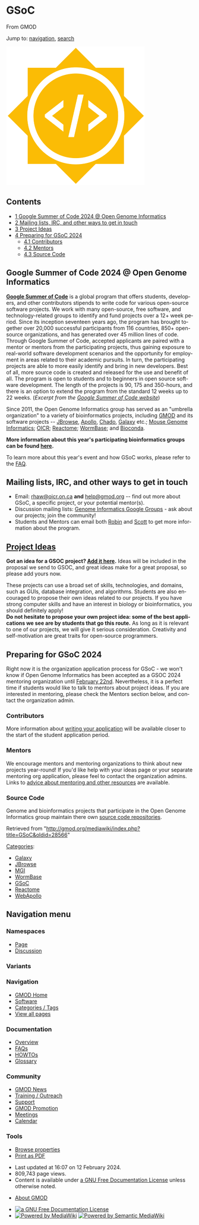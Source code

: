 <div id="mw-page-base" class="noprint">

</div>

<div id="mw-head-base" class="noprint">

</div>

<div id="content" class="mw-body" role="main">

<span id="top"></span>

<div id="mw-js-message" style="display:none;">

</div>



# <span dir="auto">GSoC</span>

<div id="bodyContent">

<div id="siteSub">

From GMOD

</div>

<div id="contentSub">

</div>

<div id="jump-to-nav" class="mw-jump">

Jump to: [navigation](#mw-navigation), [search](#p-search)

</div>

<div id="mw-content-text" class="mw-content-ltr" lang="en" dir="ltr">

<div class="floatright">

[<img src="../mediawiki/images/5/5d/GoogleSummer_2016logo.jpg"
width="373" height="373" alt="GoogleSummer 2016logo.jpg" />](GSoC "GSoC")

</div>

<div id="toc" class="toc">

<div id="toctitle">

## Contents

</div>

- [<span class="tocnumber">1</span> <span class="toctext">Google Summer
  of Code 2024 @ Open Genome
  Informatics</span>](#Google_Summer_of_Code_2024_.40_Open_Genome_Informatics)
- [<span class="tocnumber">2</span> <span class="toctext">Mailing lists,
  IRC, and other ways to get in
  touch</span>](#Mailing_lists.2C_IRC.2C_and_other_ways_to_get_in_touch)
- [<span class="tocnumber">3</span> <span class="toctext">Project
  Ideas</span>](#Project_Ideas)
- [<span class="tocnumber">4</span> <span class="toctext">Preparing for
  GSoC 2024</span>](#Preparing_for_GSoC_2024)
  - [<span class="tocnumber">4.1</span>
    <span class="toctext">Contributors</span>](#Contributors)
  - [<span class="tocnumber">4.2</span>
    <span class="toctext">Mentors</span>](#Mentors)
  - [<span class="tocnumber">4.3</span> <span class="toctext">Source
    Code</span>](#Source_Code)

</div>

## <span id="Google_Summer_of_Code_2024_.40_Open_Genome_Informatics" class="mw-headline">Google Summer of Code 2024 @ Open Genome Informatics</span>

**<a href="https://summerofcode.withgoogle.com/" class="external text"
rel="nofollow">Google Summer of Code</a>** is a global program that
offers students, developers, and other contributors stipends to write
code for various open-source software projects. We work with many
open-source, free software, and technology-related groups to identify
and fund projects over a 12+ week period. Since its inception seventeen
years ago, the program has brought together over 20,000 successful
participants from 116 countries, 850+ open-source organizations, and has
generated over 45 million lines of code. Through Google Summer of Code,
accepted applicants are paired with a mentor or mentors from the
participating projects, thus gaining exposure to real-world software
development scenarios and the opportunity for employment in areas
related to their academic pursuits. In turn, the participating projects
are able to more easily identify and bring in new developers. Best of
all, more source code is created and released for the use and benefit of
all. The program is open to students and to beginners in open source
software development. The length of the projects is 90, 175 and
350-hours, and there is an option to extend the program from the
standard 12 weeks up to 22 weeks. (*Excerpt from the
<a href="https://summerofcode.withgoogle.com/" class="external text"
rel="nofollow">Google Summer of Code website</a>*)

Since 2011, the Open Genome Informatics group has served as an "umbrella
organization" to a variety of bioinformatics projects, including
[GMOD](Main_Page "Main Page") and its software projects --
[JBrowse](JBrowse.1 "JBrowse"), [Apollo](Apollo.1 "Apollo"),
<a href="Chado" class="mw-redirect" title="Chado">Chado</a>,
[Galaxy](Galaxy.1 "Galaxy") etc.;
<a href="http://www.informatics.jax.org/" class="external text"
rel="nofollow">Mouse Genome Informatics</a>;
<a href="https://oicr.on.ca/research-portfolio/" class="external text"
rel="nofollow">OICR</a>;
<a href="http://www.reactome.org" class="external text"
rel="nofollow">Reactome</a>;
<a href="http://www.wormbase.org" class="external text"
rel="nofollow">WormBase</a>; and
<a href="https://bioconda.github.io/" class="external text"
rel="nofollow">Bioconda</a>.

**More information about this year's participating bioinformatics groups
can be found [here](GSOC_Groups "GSOC Groups").**

To learn more about this year's event and how GSoC works, please refer
to the <a href="https://developers.google.com/open-source/gsoc/faq"
class="external text" rel="nofollow">FAQ</a>.

## <span id="Mailing_lists.2C_IRC.2C_and_other_ways_to_get_in_touch" class="mw-headline">Mailing lists, IRC, and other ways to get in touch</span>

- Email: <a href="mailto:rhaw@oicr.on.ca" class="external text"
  rel="nofollow">rhaw@oicr.on.ca</a> **and**
  <a href="mailto:help@gmod.org" class="external text"
  rel="nofollow">help@gmod.org</a> -- find out more about GSoC, a
  specific project, or your potential mentor(s).
- Discussion mailing lists:
  <a href="http://groups.google.com/group/genome-informatics"
  class="external text" rel="nofollow">Genome Informatics Google
  Groups</a> - ask about our projects; join the community!
- Students and Mentors can email both
  [Robin](User:Robin.haw "User:Robin.haw") and
  [Scott](User:Scott "User:Scott") to get more information about the
  program.

## <span id="Project_Ideas" class="mw-headline"> [Project Ideas](GSOC_Project_Ideas_2024 "GSOC Project Ideas 2024")</span>

**Got an idea for a GSOC project? [Add it
here](GSOC_Project_Ideas_2022 "GSOC Project Ideas 2022").** Ideas will
be included in the proposal we send to GSOC, and great ideas make for a
great proposal, so please add yours now.

These projects can use a broad set of skills, technologies, and domains,
such as GUIs, database integration, and algorithms. Students are also
encouraged to propose their own ideas related to our projects. If you
have strong computer skills and have an interest in biology or
bioinformatics, you should definitely apply!  
**Do not hesitate to propose your own project idea: some of the best
applications we see are by students that go this route.** As long as it
is relevant to one of our projects, we will give it serious
consideration. Creativity and self-motivation are great traits for
open-source programmers.

## <span id="Preparing_for_GSoC_2024" class="mw-headline">Preparing for GSoC 2024</span>

Right now it is the organization application process for GSoC - we won't
know if Open Genome Informatics has been accepted as a GSOC 2024
mentoring organization until
<a href="https://developers.google.com/open-source/gsoc/timeline"
class="external text" rel="nofollow">February 22nd</a>. Nevertheless, it
is a perfect time if students would like to talk to mentors about
project ideas. If you are interested in mentoring, please check the
Mentors section below, and contact the organization admin.

### <span id="Contributors" class="mw-headline">Contributors</span>

More information about [writing your
application](GSOC_Applications_Guide "GSOC Applications Guide") will be
available closer to the start of the student application period.

### <span id="Mentors" class="mw-headline">Mentors</span>

We encourage mentors and mentoring organizations to think about new
projects year-round! If you'd like help with your ideas page or your
separate mentoring org application, please feel to contact the
organization admins. Links to [advice about mentoring and other
resources](GSOC_Mentoring_Guide "GSOC Mentoring Guide") are available.

### <span id="Source_Code" class="mw-headline">Source Code</span>

Genome and bioinformatics projects that participate in the Open Genome
Informatics group maintain there own [source code
repositories](Source_Code_Repositories "Source Code Repositories").

</div>

<div class="printfooter">

Retrieved from
"<http://gmod.org/mediawiki/index.php?title=GSoC&oldid=28566>"

</div>

<div id="catlinks" class="catlinks">

<div id="mw-normal-catlinks" class="mw-normal-catlinks">

[Categories](Special:Categories "Special:Categories"):

- [Galaxy](Category:Galaxy "Category:Galaxy")
- [JBrowse](Category:JBrowse "Category:JBrowse")
- [MGI](Category:MGI "Category:MGI")
- [WormBase](Category:WormBase "Category:WormBase")
- [GSoC](Category:GSoC "Category:GSoC")
- <a
  href="http://gmod.org/mediawiki/index.php?title=Category:Reactome&amp;action=edit&amp;redlink=1"
  class="new" title="Category:Reactome (page does not exist)">Reactome</a>
- <a
  href="http://gmod.org/mediawiki/index.php?title=Category:WebApollo&amp;action=edit&amp;redlink=1"
  class="new"
  title="Category:WebApollo (page does not exist)">WebApollo</a>

</div>

</div>

<div class="visualClear">

</div>

</div>

</div>

<div id="mw-navigation">

## Navigation menu

<div id="mw-head">



<div id="left-navigation">

<div id="p-namespaces" class="vectorTabs" role="navigation"
aria-labelledby="p-namespaces-label">

### Namespaces

- <span id="ca-nstab-main"><a href="GSoC" accesskey="c" title="View the content page [c]">Page</a></span>
- <span id="ca-talk"><a
  href="http://gmod.org/mediawiki/index.php?title=Talk:GSoC&amp;action=edit&amp;redlink=1"
  accesskey="t"
  title="Discussion about the content page [t]">Discussion</a></span>

</div>

<div id="p-variants" class="vectorMenu emptyPortlet" role="navigation"
aria-labelledby="p-variants-label">

### 

### Variants[](#)

<div class="menu">

</div>

</div>

</div>

<div id="right-navigation">





</div>



</div>

</div>

</div>

<div id="mw-panel">

<div id="p-logo" role="banner">

<a href="Main_Page"
style="background-image: url(../images/GMOD-cogs.png);"
title="Visit the main page"></a>

</div>

<div id="p-Navigation" class="portal" role="navigation"
aria-labelledby="p-Navigation-label">

### Navigation

<div class="body">

- <span id="n-GMOD-Home">[GMOD Home](Main_Page)</span>
- <span id="n-Software">[Software](GMOD_Components)</span>
- <span id="n-Categories-.2F-Tags">[Categories /
  Tags](Categories)</span>
- <span id="n-View-all-pages">[View all pages](Special:AllPages)</span>

</div>

</div>

<div id="p-Documentation" class="portal" role="navigation"
aria-labelledby="p-Documentation-label">

### Documentation

<div class="body">

- <span id="n-Overview">[Overview](Overview)</span>
- <span id="n-FAQs">[FAQs](Category:FAQ)</span>
- <span id="n-HOWTOs">[HOWTOs](Category:HOWTO)</span>
- <span id="n-Glossary">[Glossary](Glossary)</span>

</div>

</div>

<div id="p-Community" class="portal" role="navigation"
aria-labelledby="p-Community-label">

### Community

<div class="body">

- <span id="n-GMOD-News">[GMOD News](GMOD_News)</span>
- <span id="n-Training-.2F-Outreach">[Training /
  Outreach](Training_and_Outreach)</span>
- <span id="n-Support">[Support](Support)</span>
- <span id="n-GMOD-Promotion">[GMOD Promotion](GMOD_Promotion)</span>
- <span id="n-Meetings">[Meetings](Meetings)</span>
- <span id="n-Calendar">[Calendar](Calendar)</span>

</div>

</div>

<div id="p-tb" class="portal" role="navigation"
aria-labelledby="p-tb-label">

### Tools

<div class="body">


- <span id="t-smwbrowselink"><a href="Special:Browse/GSoC" rel="smw-browse">Browse properties</a></span>
- <span id="t-pdf">[Print as
  PDF](http://gmod.org/mediawiki/index.php?title=Special:PdfPrint&page=GSoC)</span>

</div>

</div>

</div>

</div>

<div id="footer" role="contentinfo">

- <span id="footer-info-lastmod">Last updated at 16:07 on 12 February
  2024.</span>
- <span id="footer-info-viewcount">809,743 page views.</span>
- <span id="footer-info-copyright">Content is available under
  <a href="http://www.gnu.org/licenses/fdl-1.3.html" class="external"
  rel="nofollow">a GNU Free Documentation License</a> unless otherwise
  noted.</span>

<!-- -->

- <span id="footer-places-about">[About
  GMOD](GMOD:About "GMOD:About")</span>

<!-- -->

- <span id="footer-copyrightico">[<img src="http://www.gnu.org/graphics/gfdl-logo-small.png" width="88"
  height="31" alt="a GNU Free Documentation License" />](http://www.gnu.org/licenses/fdl-1.3.html)</span>
- <span id="footer-poweredbyico">[<img
  src="../mediawiki/skins/common/images/poweredby_mediawiki_88x31.png"
  width="88" height="31" alt="Powered by MediaWiki" />](http://www.mediawiki.org/)
  [<img
  src="../mediawiki/extensions/SemanticMediaWiki/resources/images/smw_button.png"
  width="88" height="31" alt="Powered by Semantic MediaWiki" />](https://www.semantic-mediawiki.org/wiki/Semantic_MediaWiki)</span>

<div style="clear:both">

</div>

</div>
